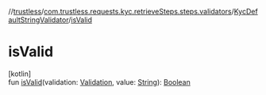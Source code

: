 //[trustless](../../../index.md)/[com.trustless.requests.kyc.retrieveSteps.steps.validators](../index.md)/[KycDefaultStringValidator](index.md)/[isValid](is-valid.md)

# isValid

[kotlin]\
fun [isValid](is-valid.md)(validation: [Validation](../../com.trustless.requests.kyc.retrieveSteps/-validation/index.md), value: [String](https://kotlinlang.org/api/latest/jvm/stdlib/kotlin/-string/index.html)): [Boolean](https://kotlinlang.org/api/latest/jvm/stdlib/kotlin/-boolean/index.html)
